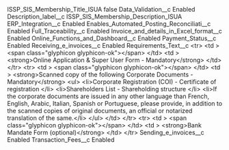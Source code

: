 <?xml version="1.0" encoding="UTF-8"?>
<CustomMetadata xmlns="http://soap.sforce.com/2006/04/metadata" xmlns:xsi="http://www.w3.org/2001/XMLSchema-instance" xmlns:xsd="http://www.w3.org/2001/XMLSchema">
    <label>ISSP_SIS_Membership_Title_ISUA</label>
    <protected>false</protected>
    <values>
        <field>Data_Validation__c</field>
        <value xsi:type="xsd:string">Enabled</value>
    </values>
    <values>
        <field>Description_label__c</field>
        <value xsi:type="xsd:string">ISSP_SIS_Membership_Description_ISUA</value>
    </values>
    <values>
        <field>ERP_Integration__c</field>
        <value xsi:type="xsd:string">Enabled</value>
    </values>
    <values>
        <field>Enables_Automated_Posting_Reconciliati__c</field>
        <value xsi:type="xsd:string">Enabled</value>
    </values>
    <values>
        <field>Full_Traceability__c</field>
        <value xsi:type="xsd:string">Enabled</value>
    </values>
    <values>
        <field>Invoice_and_details_in_Excel_format__c</field>
        <value xsi:type="xsd:string">Enabled</value>
    </values>
    <values>
        <field>Online_Functions_and_Dashboard__c</field>
        <value xsi:type="xsd:string">Enabled</value>
    </values>
    <values>
        <field>Payment_Status__c</field>
        <value xsi:type="xsd:string">Enabled</value>
    </values>
    <values>
        <field>Receiving_e_invoices__c</field>
        <value xsi:type="xsd:string">Enabled</value>
    </values>
    <values>
        <field>Requirements_Text__c</field>
        <value xsi:type="xsd:string">&lt;tr&gt;
    &lt;td &gt;
        &lt;span class=&quot;glyphicon glyphicon-ok&quot;&gt;&lt;/span&gt;
    &lt;/td&gt;
    &lt;td &gt;
        &lt;strong&gt;Online Application &amp; Super User Form - Mandatory&lt;/strong&gt;
    &lt;/td&gt;
&lt;/tr&gt;
&lt;tr&gt;
    &lt;td &gt;
        &lt;span class=&quot;glyphicon glyphicon-ok&quot;&gt;&lt;/span&gt;
    &lt;/td&gt;
    &lt;td &gt;
        &lt;strong&gt;Scanned copy of the following Corporate Documents - Mandatory&lt;/strong&gt;
        &lt;ul&gt;
            &lt;li&gt;Corporate Registration (COI) - Certificate of registration &lt;/li&gt;
            &lt;li&gt;Shareholders List - Shareholding structure &lt;/li&gt;
            &lt;li&gt;If the corporate documents are issued in any other language than French, English, Arabic, Italian, Spanish or Portuguese, please provide, in addition to the scanned copies of original documents, an official or notarized translation of the same.&lt;/li&gt;
        &lt;/ul&gt;
    &lt;/td&gt;
&lt;/tr&gt;
&lt;tr&gt;
    &lt;td &gt;
        &lt;span class=&quot;glyphicon glyphicon-ok&quot;&gt;&lt;/span&gt;
    &lt;/td&gt;
    &lt;td &gt;
        &lt;strong&gt;Bank Mandate Form (optional)&lt;/strong&gt;
    &lt;/td&gt;
&lt;/tr&gt;</value>
    </values>
    <values>
        <field>Sending_e_invoices__c</field>
        <value xsi:type="xsd:string">Enabled</value>
    </values>
    <values>
        <field>Transaction_Fees__c</field>
        <value xsi:type="xsd:string">Enabled</value>
    </values>
</CustomMetadata>
